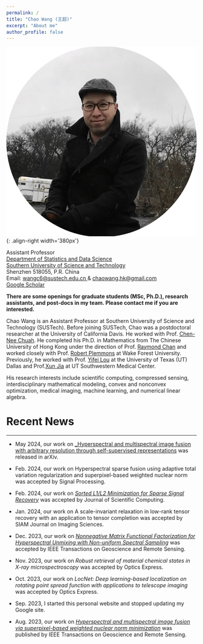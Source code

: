 ```yaml
---
permalink: /
title: "Chao Wang (王超)"
excerpt: "About me"
author_profile: false
---
```


![profile](/images/profile.png){: .align-right width='380px'}

<div>
Assistant Professor
<br>
<a href="https://stat-ds.sustech.edu.cn/"> Department of Statistics and Data Science  </a> 
<br>
<a href="https://sustech.edu.cn/en/"> Southern University of Science and Technology  </a> 
<br>
Shenzhen 518055, P.R. China
</div>


<div>
<i class="fas fa-envelope"></i> Email: <a href="mailto:wangc6@sustech.edu.cn"> wangc6@sustech.edu.cn </a>  & 
<a href="mailto:chaowang.hk@gmail.com"> chaowang.hk@gmail.com </a>
<br>
<i class="ai ai-google-scholar-square"></i> <a href="https://scholar.google.com/citations?user=PBchRWYAAAAJ&hl=en"> Google Scholar </a>
 </div>

**There are some openings for graduate students (MSc, Ph.D.), research assistants, and post-docs  in my team. Please contact me if you are interested.**

Chao Wang is an Assistant Professor at Southern University of Science and Technology (SUSTech). Before joining SUSTech, Chao was a postdoctoral researcher at the University of California Davis. He worked with Prof. [Chen-Nee Chuah](https://www.ece.ucdavis.edu/~chuah/rubinet/). He completed his Ph.D. in Mathematics from The Chinese University of Hong Kong under the direction of Prof. [Raymond Chan](https://scholars.cityu.edu.hk/en/persons/hon-fu-raymond-chan(98f1cf10-a01a-4642-8470-c48b0e977687).html) and worked closely with Prof. [Robert Plemmons](https://faculty.sites.wfu.edu/plemmons/) at Wake Forest University. Previously, he worked with Prof. [Yifei Lou](https://sites.google.com/site/louyifei/)  at the University of Texas (UT) Dallas and Prof.[Xun Jia](https://www.hopkinsmedicine.org/profiles/details/xun-jia) at UT Southwestern Medical Center.


His research interests include scientific computing, compressed sensing, interdisciplinary mathematical modeling, convex and nonconvex optimization, medical imaging, machine learning, and numerical linear algebra.



# Recent News
---

- May 2024, our work on [_Hyperspectral and multispectral image fusion with arbitrary resolution through self-supervised representations](http://arxiv.org/abs/2405.17818) was released in arXiv. 

- Feb. 2024, our work on Hyperspectral sparse fusion using adaptive total variation regularization and superpixel-based weighted nuclear norm  was accepted by Signal Processing. 

- Feb. 2024, our work on [_Sorted L1/L2 Minimization for Sparse Signal Recovery_](https://link.springer.com/article/10.1007/s10915-024-02497-2)  was accepted by Journal of Scientific Computing. 

- Jan. 2024, our work on A scale-invariant relaxation in low-rank tensor recovery with an application to tensor completion was accepted by SIAM Journal on Imaging Sciences. 

- Dec. 2023, our work on [_Nonnegative Matrix Functional Factorization for Hyperspectral Unmixing with Non-uniform Spectral Sampling_](https://ieeexplore.ieee.org/document/10374135) was accepted by IEEE Transactions on Geoscience and Remote Sensing.

- Nov. 2023, our work on _Robust retrieval of material chemical states in X-ray microspectroscopy_ was accepted by Optics Express.

- Oct. 2023, our work on _LocNet: Deep learning-based localization on rotating point spread function with applications to telescope imaging_ was accepted by Optics Express.

- Sep. 2023, I started this personal website and stopped updating my Google site.
  
- Aug. 2023, our work on [_Hyperspectral and multispectral image fusion via superpixel-based weighted nuclear norm minimization_](https://ieeexplore.ieee.org/abstract/document/10231145/) was published by IEEE Transactions on Geoscience and Remote Sensing.



&nbsp;

&nbsp;

&nbsp;
